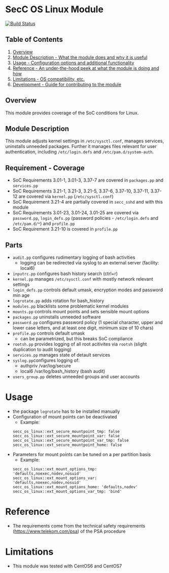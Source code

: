 ﻿# SecC OS Linux Module

[![Build Status](https://travis-ci.org/T-Systems-MMS/puppet-secc_os_linux.svg?branch=master)](https://travis-ci.org/T-Systems-MMS/puppet-secc_os_linux)

## Table of Contents
1. [Overview](#overview)
3. [Module Description - What the module does and why it is useful](#module-description)
4. [Usage - Configuration options and additional functionality](#usage)
5. [Reference - An under-the-hood peek at what the module is doing and how](#reference)
6. [Limitations - OS compatibility, etc.](#limitations)
7. [Development - Guide for contributing to the module](#development)

## Overview

This module provides coverage of the SoC conditions for Linux.

## Module Description

This module adjusts kernel settings in `/etc/sysctl.conf`, manages services, uninstalls unneeded packages.
Further it manages files relevant for user authentication, including `/etc/login.defs` and `/etc/pam.d/system-auth`.

## Requirement - Coverage

* SoC Requirements 3.01-1, 3.01-3, 3.37-7 are covered in `packages.pp` and `services.pp`
* SoC Requirements 3.21-1, 3.21-3, 3.21-5, 3.37-6, 3.37-10, 3.37-11, 3.37-12 are covered via `kernel.pp` (`/etc/sysctl.conf`)
* SoC Requirement 3.21-4 are partially covered in `secc_sshd` and with this module
* SoC Requirements 3.01-23, 3.01-24, 3.01-25 are covered via `password.pp`, `login_defs.pp` (password policies - `/etc/login.defs` and `/etc/pam.d/*`) and `profile.pp`
* SoC Requirement 3.21-10 is covered in `profile.pp`

## Parts
* `audit.pp` configures rudimentary logging of bash activities
  * logging can be redirected via syslog to an external server (facility: local6)
* `inputrc.pp` configures bash history search (ctrl+r)
* `kernel.pp` manages `/etc/sysctl.conf` with mostly network relevant settings
* `login_defs.pp` controls default umask, encryption modes and password min age
* `logrotate.pp` adds rotation for bash_history
* `modules.pp` blacklists some problematic kernel modules
* `mounts.pp` controls mount points and sets sensible mount options
* `packages.pp` uninstalls unneeded software
* `password.pp` configures password policy (1 special character, upper and lower case letters, and at least one digit, minimum size of 10 chars)
* `profile.pp` controls default umask
  * can be parametrized, but this breaks SoC compliance
* `rootsh.pp` provides logging of all root acitivites via `rootsh` (slight duplication to audit logging)
* `services.pp` manages state of detault services
* `syslog.pp`configures logging of:
  * authpriv /var/log/secure
  * local6 /var/log/bash_history (bash audit)
* `users_group.pp` deletes unneeded groups and user accounts

# Usage
* the package `logrotate` has to be installed manually
* Configuration of mount points can be deactivated
  * Example:
  ```
  secc_os_linux::ext_secure_mountpoint_tmp: false
  secc_os_linux::ext_secure_mountpoint_var: false
  secc_os_linux::ext_secure_mountpoint_var_tmp: false
  secc_os_linux::ext_secure_mountpoint_home: false
  ```
* Parameters for mount points can be tuned on a per partition basis
  * Example:
  ```
  secc_os_linux::ext_mount_options_tmp: 'defaults,noexec,nodev,nosuid'
  secc_os_linux::ext_mount_options_var: 'defaults,noexec,nodev,nosuid'
  secc_os_linux::ext_mount_options_home: 'defaults,nodev'
  secc_os_linux::ext_mount_options_var_tmp: 'bind'
  ```

# Reference

* The requirements come from the technical safety requirements (https://www.telekom.com/psa) of the PSA procedure

# Limitations

* This module was tested with CentOS6 and CentOS7
